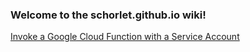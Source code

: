 ### Welcome to the schorlet.github.io wiki!

[Invoke a Google Cloud Function with a Service Account](invoke-a-google-cloud-function-with-a-service-account.md)
